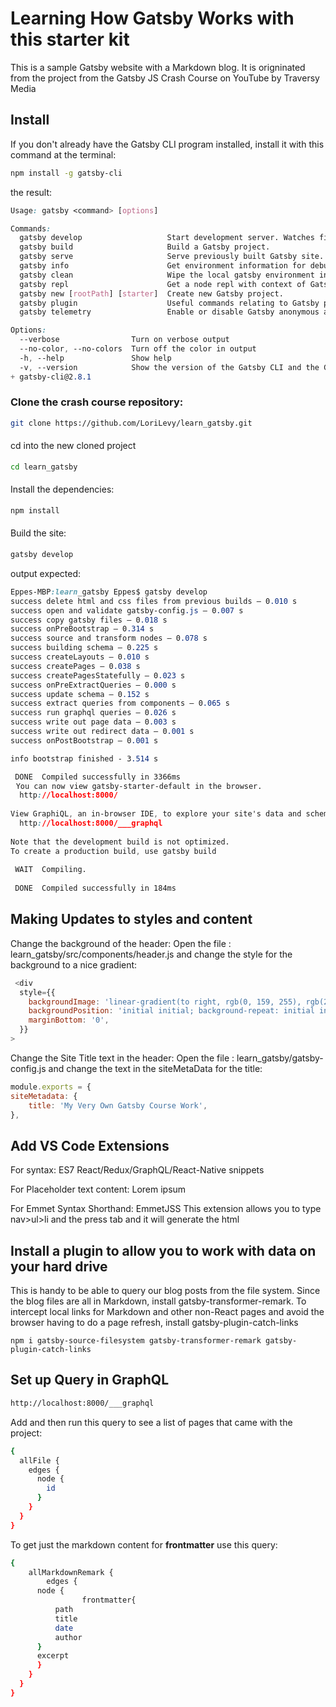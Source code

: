
<style>
h4 { font-weight: normal; }
</style>

# Learning How Gatsby Works with this starter kit
This is a sample Gatsby website with a Markdown blog.
It is origninated from the project from the Gatsby JS Crash Course on YouTube by Traversy Media

## Install
If you don't already have the Gatsby CLI program installed, install it with this command at the terminal:

```sh
npm install -g gatsby-cli
```

the result:
```css
Usage: gatsby <command> [options]

Commands:
  gatsby develop                   Start development server. Watches files, rebuilds, and hot reloads if something changes
  gatsby build                     Build a Gatsby project.
  gatsby serve                     Serve previously built Gatsby site.
  gatsby info                      Get environment information for debugging and issue reporting
  gatsby clean                     Wipe the local gatsby environment including built assets and cache
  gatsby repl                      Get a node repl with context of Gatsby environment, see (https://www.gatsbyjs.org/docs/gatsby-repl/)
  gatsby new [rootPath] [starter]  Create new Gatsby project.
  gatsby plugin                    Useful commands relating to Gatsby plugins
  gatsby telemetry                 Enable or disable Gatsby anonymous analytics collection.

Options:
  --verbose                Turn on verbose output                                                                                                                                                    [boolean] [default: false]
  --no-color, --no-colors  Turn off the color in output                                                                                                                                              [boolean] [default: false]
  -h, --help               Show help                                                                                                                                                                                  [boolean]
  -v, --version            Show the version of the Gatsby CLI and the Gatsby package in the current project                                                                                                           [boolean]
+ gatsby-cli@2.8.1
```

### Clone the crash course repository:
```sh
git clone https://github.com/LoriLevy/learn_gatsby.git
```
#### cd into the new cloned project
```sh
cd learn_gatsby
```
#### Install the dependencies:
```sh
npm install
```

#### Build the site:
```sh
gatsby develop
```
output expected:
```css
Eppes-MBP:learn_gatsby Eppes$ gatsby develop
success delete html and css files from previous builds — 0.010 s
success open and validate gatsby-config.js — 0.007 s
success copy gatsby files — 0.018 s
success onPreBootstrap — 0.314 s
success source and transform nodes — 0.078 s
success building schema — 0.225 s
success createLayouts — 0.010 s
success createPages — 0.038 s
success createPagesStatefully — 0.023 s
success onPreExtractQueries — 0.000 s
success update schema — 0.152 s
success extract queries from components — 0.065 s
success run graphql queries — 0.026 s
success write out page data — 0.003 s
success write out redirect data — 0.001 s
success onPostBootstrap — 0.001 s

info bootstrap finished - 3.514 s

 DONE  Compiled successfully in 3366ms                                                                                                                                                                               3:08:36 PM
⠀You can now view gatsby-starter-default in the browser.
  http://localhost:8000/
⠀
View GraphiQL, an in-browser IDE, to explore your site's data and schema
  http://localhost:8000/___graphql
⠀
Note that the development build is not optimized.
To create a production build, use gatsby build
⠀
 WAIT  Compiling.                                                                                                                            3:08:36 PM
⠀
 DONE  Compiled successfully in 184ms
 ```

## Making Updates to styles and content
Change the background of the header:
  Open the file : learn_gatsby/src/components/header.js and change the style for the background to a nice gradient:
  ```js
   <div
    style={{
      backgroundImage: 'linear-gradient(to right, rgb(0, 159, 255), rgb(236, 47, 75))',
      backgroundPosition: 'initial initial; background-repeat: initial initial',
      marginBottom: '0',
    }}
  >
```

Change the Site Title text in the header:
  Open the file : learn_gatsby/gatsby-config.js and change the text in the siteMetaData for the title:
  ```js
  module.exports = {
  siteMetadata: {
      title: 'My Very Own Gatsby Course Work',
  },
```

## Add VS Code Extensions
For syntax:
ES7 React/Redux/GraphQL/React-Native snippets

For Placeholder text content:
Lorem ipsum

For Emmet Syntax Shorthand:
EmmetJSS
This extension allows you to type nav>ul>li and the press tab and it will generate the html

## Install a plugin to allow you to work with data on your hard drive

This is handy to be able to query our blog posts from the file system.
Since the blog files are all in Markdown, install gatsby-transformer-remark.
To intercept local links for Markdown and other non-React pages and avoid the browser having to do a page refresh, install gatsby-plugin-catch-links
```
npm i gatsby-source-filesystem gatsby-transformer-remark gatsby-plugin-catch-links
```

## Set up Query in GraphQL
```html
http://localhost:8000/___graphql
```

Add and then run this query to see a list of pages that came with the project:
```sh
{
  allFile {
    edges {
      node {
        id
      }
    }
  }
}
```
To get just the markdown content for <b>frontmatter</b> use this query:
```sh
{
	allMarkdownRemark {
		edges {
      node {
				frontmatter{
          path
          title
          date
          author
      }
      excerpt
      }
    }
  }
}
```
